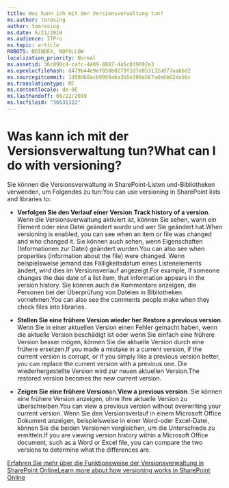 ```yaml
---
title: Was kann ich mit der Versionsverwaltung tun?
ms.author: toresing
author: tomresing
ms.date: 6/21/2018
ms.audience: ITPro
ms.topic: article
ROBOTS: NOINDEX, NOFOLLOW
localization_priority: Normal
ms.assetid: 36c890c4-cafc-4409-8887-4a5c039692e3
ms.openlocfilehash: d479b44e9ef858b0279f2d7e053132a877aabbd2
ms.sourcegitcommit: 1d98db8acb9959aba3b5e308a567ade6b62da56c
ms.translationtype: MT
ms.contentlocale: de-DE
ms.lasthandoff: 08/22/2019
ms.locfileid: "36531322"
---
```

# <a name="what-can-i-do-with-versioning"></a><span data-ttu-id="e7b77-102">Was kann ich mit der Versionsverwaltung tun?</span><span class="sxs-lookup"><span data-stu-id="e7b77-102">What can I do with versioning?</span></span>

<span data-ttu-id="e7b77-103">Sie können die Versionsverwaltung in SharePoint-Listen und-Bibliotheken verwenden, um Folgendes zu tun:</span><span class="sxs-lookup"><span data-stu-id="e7b77-103">You can use versioning in SharePoint lists and libraries to:</span></span>
  
- <span data-ttu-id="e7b77-104">**Verfolgen Sie den Verlauf einer Version**.</span><span class="sxs-lookup"><span data-stu-id="e7b77-104">**Track history of a version**.</span></span> <span data-ttu-id="e7b77-105">Wenn die Versionsverwaltung aktiviert ist, können Sie sehen, wann ein Element oder eine Datei geändert wurde und wer Sie geändert hat.</span><span class="sxs-lookup"><span data-stu-id="e7b77-105">When versioning is enabled, you can see when an item or file was changed and who changed it.</span></span> <span data-ttu-id="e7b77-106">Sie können auch sehen, wenn Eigenschaften (Informationen zur Datei) geändert wurden.</span><span class="sxs-lookup"><span data-stu-id="e7b77-106">You can also see when properties (information about the file) were changed.</span></span> <span data-ttu-id="e7b77-107">Wenn beispielsweise jemand das Fälligkeitsdatum eines Listenelements ändert, wird dies im Versionsverlauf angezeigt.</span><span class="sxs-lookup"><span data-stu-id="e7b77-107">For example, if someone changes the due date of a list item, that information appears in the version history.</span></span> <span data-ttu-id="e7b77-108">Sie können auch die Kommentare anzeigen, die Personen bei der Überprüfung von Dateien in Bibliotheken vornehmen.</span><span class="sxs-lookup"><span data-stu-id="e7b77-108">You can also see the comments people make when they check files into libraries.</span></span> 
    
- <span data-ttu-id="e7b77-109">**Stellen Sie eine frühere Version wieder her**.</span><span class="sxs-lookup"><span data-stu-id="e7b77-109">**Restore a previous version**.</span></span> <span data-ttu-id="e7b77-110">Wenn Sie in einer aktuellen Version einen Fehler gemacht haben, wenn die aktuelle Version beschädigt ist oder wenn Sie einfach eine frühere Version besser mögen, können Sie die aktuelle Version durch eine frühere ersetzen.</span><span class="sxs-lookup"><span data-stu-id="e7b77-110">If you made a mistake in a current version, if the current version is corrupt, or if you simply like a previous version better, you can replace the current version with a previous one.</span></span> <span data-ttu-id="e7b77-111">Die wiederhergestellte Version wird zur neuen aktuellen Version.</span><span class="sxs-lookup"><span data-stu-id="e7b77-111">The restored version becomes the new current version.</span></span> 
    
- <span data-ttu-id="e7b77-112">**Zeigen Sie eine frühere Version**an.</span><span class="sxs-lookup"><span data-stu-id="e7b77-112">**View a previous version**.</span></span> <span data-ttu-id="e7b77-113">Sie können eine frühere Version anzeigen, ohne Ihre aktuelle Version zu überschreiben.</span><span class="sxs-lookup"><span data-stu-id="e7b77-113">You can view a previous version without overwriting your current version.</span></span> <span data-ttu-id="e7b77-114">Wenn Sie den Versionsverlauf in einem Microsoft Office Dokument anzeigen, beispielsweise in einer Word-oder Excel-Datei, können Sie die beiden Versionen vergleichen, um die Unterschiede zu ermitteln.</span><span class="sxs-lookup"><span data-stu-id="e7b77-114">If you are viewing version history within a Microsoft Office document, such as a Word or Excel file, you can compare the two versions to determine what the differences are.</span></span> 
    
[<span data-ttu-id="e7b77-115">Erfahren Sie mehr über die Funktionsweise der Versionsverwaltung in SharePoint Online</span><span class="sxs-lookup"><span data-stu-id="e7b77-115">Learn more about how versioning works in SharePoint Online</span></span>](https://go.microsoft.com/fwlink/?linkid=875710)
  

